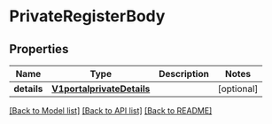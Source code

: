 # PrivateRegisterBody

## Properties
Name | Type | Description | Notes
------------ | ------------- | ------------- | -------------
**details** | [**V1portalprivateDetails**](V1portalprivateDetails.md) |  | [optional] 

[[Back to Model list]](../README.md#documentation-for-models) [[Back to API list]](../README.md#documentation-for-api-endpoints) [[Back to README]](../README.md)

